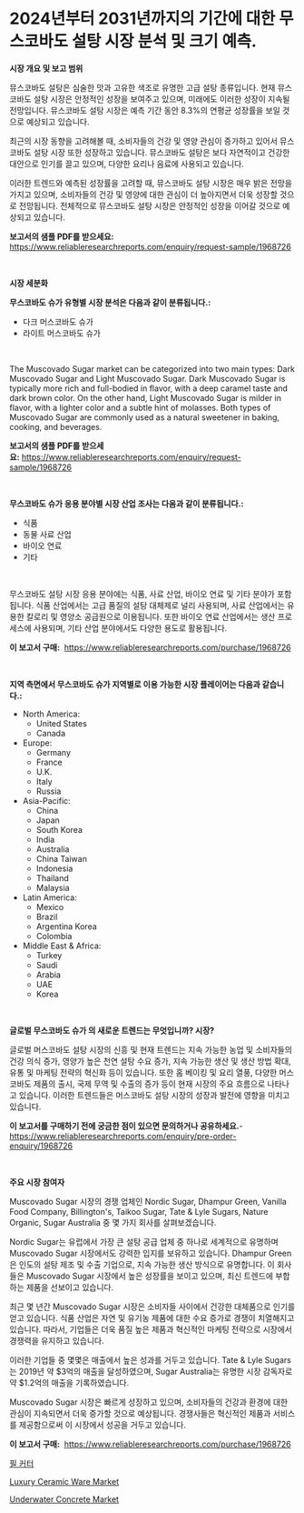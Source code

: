 <p><h1>2024년부터 2031년까지의 기간에 대한 무스코바도 설탕 시장 분석 및 크기 예측.</h1></p><p><strong>시장 개요 및 보고 범위</strong></p>
<p><p>뮤스코바도 설탕은 심술한 맛과 고유한 색조로 유명한 고급 설탕 종류입니다. 현재 뮤스코바도 설탕 시장은 안정적인 성장을 보여주고 있으며, 미래에도 이러한 성장이 지속될 전망입니다. 뮤스코바도 설탕 시장은 예측 기간 동안 8.3%의 연평균 성장률을 보일 것으로 예상되고 있습니다.</p><p>최근의 시장 동향을 고려해볼 때, 소비자들의 건강 및 영양 관심이 증가하고 있어서 뮤스코바도 설탕 시장 또한 성장하고 있습니다. 뮤스코바도 설탕은 보다 자연적이고 건강한 대안으로 인기를 끌고 있으며, 다양한 요리나 음료에 사용되고 있습니다.</p><p>이러한 트렌드와 예측된 성장률을 고려할 때, 뮤스코바도 설탕 시장은 매우 밝은 전망을 가지고 있으며, 소비자들의 건강 및 영양에 대한 관심이 더 높아지면서 더욱 성장할 것으로 전망됩니다. 전체적으로 뮤스코바도 설탕 시장은 안정적인 성장을 이어갈 것으로 예상되고 있습니다.</p></p>
<p><strong>보고서의 샘플 PDF를 받으세요:</strong> <a href="https://www.reliableresearchreports.com/enquiry/request-sample/1968726">https://www.reliableresearchreports.com/enquiry/request-sample/1968726</a></p>
<p>&nbsp;</p>
<p><strong>시장 세분화</strong></p>
<p><strong>무스코바도 슈가 유형별 시장 분석은 다음과 같이 분류됩니다.:</strong></p>
<p><ul><li>다크 머스코바도 슈가</li><li>라이트 머스코바도 슈가</li></ul></p>
<p>&nbsp;</p>
<p><p>The Muscovado Sugar market can be categorized into two main types: Dark Muscovado Sugar and Light Muscovado Sugar. Dark Muscovado Sugar is typically more rich and full-bodied in flavor, with a deep caramel taste and dark brown color. On the other hand, Light Muscovado Sugar is milder in flavor, with a lighter color and a subtle hint of molasses. Both types of Muscovado Sugar are commonly used as a natural sweetener in baking, cooking, and beverages.</p></p>
<p><strong>보고서의 샘플 PDF를 받으세요:</strong>&nbsp;<a href="https://www.reliableresearchreports.com/enquiry/request-sample/1968726">https://www.reliableresearchreports.com/enquiry/request-sample/1968726</a></p>
<p>&nbsp;</p>
<p><strong> 무스코바도 슈가 응용 분야별 시장 산업 조사는 다음과 같이 분류됩니다.:</strong></p>
<p><ul><li>식품</li><li>동물 사료 산업</li><li>바이오 연료</li><li>기타</li></ul></p>
<p>&nbsp;</p>
<p><p>무스코바도 설탕 시장 응용 분야에는 식품, 사료 산업, 바이오 연료 및 기타 분야가 포함됩니다. 식품 산업에서는 고급 품질의 설탕 대체제로 널리 사용되며, 사료 산업에서는 유용한 칼로리 및 영양소 공급원으로 이용됩니다. 또한 바이오 연료 산업에서는 생산 프로세스에 사용되며, 기타 산업 분야에서도 다양한 용도로 활용됩니다.</p></p>
<p><strong>이 보고서 구매:</strong>&nbsp; <a href="https://www.reliableresearchreports.com/purchase/1968726">https://www.reliableresearchreports.com/purchase/1968726</a></p>
<p>&nbsp;</p>
<p><strong>지역 측면에서 무스코바도 슈가 지역별로 이용 가능한 시장 플레이어는 다음과 같습니다.:</strong></p>
<p><ul>
    <li>
        North America:
        <ul>
            <li>United States</li>
            <li>Canada</li>
        </ul>
    </li>
    <li>
        Europe:
        <ul>
            <li>Germany</li>
            <li>France</li>
            <li>U.K.</li>
            <li>Italy</li>
            <li>Russia</li>
        </ul>
    </li>
    <li>
        Asia-Pacific:
        <ul>
            <li>China</li>
            <li>Japan</li>
            <li>South Korea</li>
            <li>India</li>
            <li>Australia</li>
            <li>China Taiwan</li>
            <li>Indonesia</li>
            <li>Thailand</li>
            <li>Malaysia</li>
        </ul>
    </li>
    <li>
        Latin America:
        <ul>
            <li>Mexico</li>
            <li>Brazil</li>
            <li>Argentina Korea</li>
            <li>Colombia</li>
        </ul>
    </li>
    <li>
        Middle East & Africa:
        <ul>
            <li>Turkey</li>
            <li>Saudi</li>
            <li>Arabia</li>
            <li>UAE</li>
            <li>Korea</li>
        </ul>
    </li>
    </ul></p>
<p>&nbsp;</p>
<p><strong>글로벌 무스코바도 슈가 의 새로운 트렌드는 무엇입니까? 시장?</strong></p>
<p><p>글로벌 머스코바도 설탕 시장의 신흥 및 현재 트렌드는 지속 가능한 농업 및 소비자들의 건강 의식 증가, 영양가 높은 천연 설탕 수요 증가, 지속 가능한 생산 및 생산 방법 확대, 유통 및 마케팅 전략의 혁신화 등이 있습니다. 또한 홈 베이킹 및 요리 열풍, 다양한 머스코바도 제품의 출시, 국제 무역 및 수출의 증가 등이 현재 시장의 주요 흐름으로 나타나고 있습니다. 이러한 트렌드들은 머스코바도 설탕 시장의 성장과 발전에 영향을 미치고 있습니다.</p></p>
<p><strong>이 보고서를 구매하기 전에 궁금한 점이 있으면 문의하거나 공유하세요.</strong>- <a href="https://www.reliableresearchreports.com/enquiry/pre-order-enquiry/1968726">https://www.reliableresearchreports.com/enquiry/pre-order-enquiry/1968726</a></p>
<p>&nbsp;</p>
<p><strong>주요 시장 참여자</strong></p>
<p><p>Muscovado Sugar 시장의 경쟁 업체인 Nordic Sugar, Dhampur Green, Vanilla Food Company, Billington's, Taikoo Sugar, Tate & Lyle Sugars, Nature Organic, Sugar Australia 중 몇 가지 회사를 살펴보겠습니다. </p><p>Nordic Sugar는 유럽에서 가장 큰 설탕 공급 업체 중 하나로 세계적으로 유명하며 Muscovado Sugar 시장에서도 강력한 입지를 보유하고 있습니다. Dhampur Green은 인도의 설탕 제조 및 수출 기업으로, 지속 가능한 생산 방식으로 유명합니다. 이 회사들은 Muscovado Sugar 시장에서 높은 성장률을 보이고 있으며, 최신 트렌드에 부합하는 제품을 선보이고 있습니다.</p><p>최근 몇 년간 Muscovado Sugar 시장은 소비자들 사이에서 건강한 대체품으로 인기를 얻고 있습니다. 식품 산업은 자연 및 유기농 제품에 대한 수요 증가로 경쟁이 치열해지고 있습니다. 따라서, 기업들은 더욱 품질 높은 제품과 혁신적인 마케팅 전략으로 시장에서 경쟁력을 유지하고 있습니다.</p><p>이러한 기업들 중 몇몇은 매출에서 높은 성과를 거두고 있습니다. Tate & Lyle Sugars는 2019년 약 $3억의 매출을 달성하였으며, Sugar Australia는 유명한 시장 감독자로 약 $1.2억의 매출을 기록하였습니다. </p><p>Muscovado Sugar 시장은 빠르게 성장하고 있으며, 소비자들의 건강과 환경에 대한 관심이 지속되면서 더욱 증가할 것으로 예상됩니다. 경쟁사들은 혁신적인 제품과 서비스를 제공함으로써 이 시장에서 성공을 거두고 있습니다.</p></p>
<p><strong>이 보고서 구매:</strong>&nbsp;&nbsp;<a href="https://www.reliableresearchreports.com/purchase/1968726">https://www.reliableresearchreports.com/purchase/1968726</a></p>
<p><p><a href="https://medium.com/@arthuralety6767836754/%ED%94%BC%EB%9F%AC-%EC%BB%A4%ED%84%B0-%EC%8B%9C%EC%9E%A5-2031%EB%85%84%EA%B9%8C%EC%A7%80%EC%9D%98-%ED%8A%B8%EB%A0%8C%EB%93%9C-%EC%98%88%EC%B8%A1-%EB%B0%8F-%EA%B2%BD%EC%9F%81-%EB%B6%84%EC%84%9D-63fcdeb452d3">필 커터</a></p><p><a href="https://github.com/ChiragRP21/Market-Research-Report-List-3/blob/main/luxury-ceramic-ware-market.md">Luxury Ceramic Ware Market</a></p><p><a href="https://confirmed-shield-e13.notion.site/Underwater-Concrete-Market-Research-Report-Forecasted-for-Period-from-2024-2031-by-Market-Type-M-b8ee3f145bb94eff83e4eddf9b911065">Underwater Concrete Market</a></p></p>
